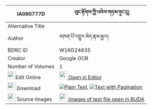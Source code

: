 |IA090777D|ལུང་རྟོགས་ཀྱི་འབེལ་གཏམ་ཉུང་ངུ། 
| --- | --- 
|Alternative Title |
|Author| མཁན་པོ་འགྱུར་མེད་རྣམ་རྒྱལ།
|BDRC ID | W1KG24835
|Creator | Google OCR
|Number of Volumes| 1
|<img width="25" src="https://img.icons8.com/color/25/000000/edit-property.png">Edit Online| [<img width="25" src="https://avatars.githubusercontent.com/u/45091458?s=200&v=4"> Open in Editor](http://editor.openpecha.org/IA090777D)
|<img width="25" src="https://img.icons8.com/fluent/48/000000/download-2.png"/>  Download | [![](https://img.icons8.com/color/20/000000/txt.png)Plain Text](https://github.com/Openpecha/IA090777D/releases/download/v1/lungtok_kyi_beltam_nyungngu_plain_IA090777D.zip), [![](https://img.icons8.com/color/20/000000/txt.png)Text with Pagination](https://github.com/Openpecha/IA090777D/releases/download/v1/lungtok_kyi_beltam_nyungngu_pages_IA090777D.zip)
|<img width="25" src="https://img.icons8.com/plasticine/100/000000/pictures-folder.png"/>  Source Images | [<img width="25" src="https://library.bdrc.io/icons/BUDA-small.svg"> Images of text file open in BUDA](https://library.bdrc.io/show/bdr:W1KG24835)